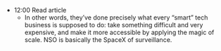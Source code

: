 - 12:00 Read article
    - In other words, they’ve done precisely what every “smart” tech business is supposed to do: take something difficult and very expensive, and make it more accessible by applying the magic of scale. NSO is basically the SpaceX of surveillance.
